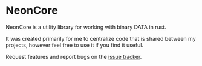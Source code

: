 # NeonCore

NeonCore is a utility library for working with binary DATA in rust.

It was created primarily for me to centralize code that is shared between my projects,
however feel free to use it if you find it useful.

Request features and report bugs on the [issue tracker](https://github.com/neonimp/neoncore/issues).
